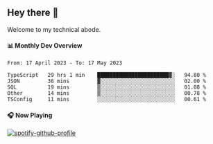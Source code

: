 ## Hey there 👋

Welcome to my technical abode.

#### 📊 Monthly Dev Overview
<!--START_SECTION:waka-->

```text
From: 17 April 2023 - To: 17 May 2023

TypeScript   29 hrs 1 min    ███████████████████████▓░   94.80 %
JSON         36 mins         ▓░░░░░░░░░░░░░░░░░░░░░░░░   02.00 %
SQL          19 mins         ▒░░░░░░░░░░░░░░░░░░░░░░░░   01.08 %
Other        14 mins         ▒░░░░░░░░░░░░░░░░░░░░░░░░   00.78 %
TSConfig     11 mins         ░░░░░░░░░░░░░░░░░░░░░░░░░   00.61 %
```

<!--END_SECTION:waka-->

#### 🎧 Now Playing

[![spotify-github-profile](https://spotify-github-profile.vercel.app/api/view?uid=james2mid&cover_image=true&theme=natemoo-re)](https://open.spotify.com/user/james2mid?si=2b3baf2b09cb499e)
